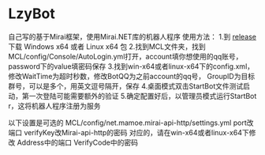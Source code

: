 # LzyBot
自己写的基于Mirai框架，使用Mirai.NET库的机器人程序
使用方法：
1.到 [release](https://github.com/Liu-Zhiying/LzyBot/releases/tag/release) 下载 Windows x64 或者 Linux x64 包
2.找到MCL文件夹，找到MCL/config/Console/AutoLogin.yml打开，account填你想使用的qq账号，
password下的value填密码保存
3.找到win-x64或者linux-x64下的config.xml，修改WaitTime为超时秒数，修改BotQQ为之前account的qq号，
GroupID为目标群号，可以是多个，用英文逗号隔开，保存
4.桌面模式双击StartBot文件测试启动，第一次登陆可能需要额外的验证
5.确定配置好后，以管理员模式运行StartBot r，这将机器人程序注册为服务

以下设置是可选的
MCL/config/net.mamoe.mirai-api-http/settings.yml
port改端口
verifyKey改Mirai-api-http的密码
对应的，请在win-x64或者linux-x64下修改
Address中的端口
VerifyCode中的密码

